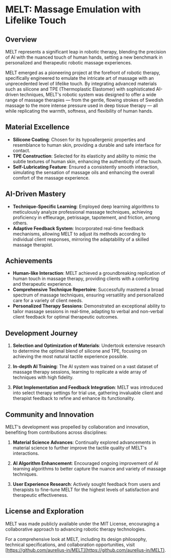 # MELT: Massage Emulation with Lifelike Touch

## Overview
MELT represents a significant leap in robotic therapy, blending the precision of AI with the nuanced touch of human hands, setting a new benchmark in personalized and therapeutic robotic massage experiences.

MELT emerged as a pioneering project at the forefront of robotic therapy, specifically engineered to emulate the intricate art of massage with an unprecedented level of lifelike touch. By integrating advanced materials such as silicone and TPE (Thermoplastic Elastomer) with sophisticated AI-driven techniques, MELT's robotic system was designed to offer a wide range of massage therapies — from the gentle, flowing strokes of Swedish massage to the more intense pressure used in deep tissue therapy — all while replicating the warmth, softness, and flexibility of human hands.

## Material Excellence
- **Silicone Coating**: Chosen for its hypoallergenic properties and resemblance to human skin, providing a durable and safe interface for contact.
- **TPE Construction**: Selected for its elasticity and ability to mimic the subtle textures of human skin, enhancing the authenticity of the touch.
- **Self-Lubricating Feature**: Ensured a consistently smooth interaction, simulating the sensation of massage oils and enhancing the overall comfort of the massage experience.

## AI-Driven Mastery
- **Technique-Specific Learning**: Employed deep learning algorithms to meticulously analyze professional massage techniques, achieving proficiency in effleurage, petrissage, tapotement, and friction, among others.
- **Adaptive Feedback System**: Incorporated real-time feedback mechanisms, allowing MELT to adjust its methods according to individual client responses, mirroring the adaptability of a skilled massage therapist.

## Achievements
- **Human-like Interaction**: MELT achieved a groundbreaking replication of human touch in massage therapy, providing clients with a comforting and therapeutic experience.
- **Comprehensive Technique Repertoire**: Successfully mastered a broad spectrum of massage techniques, ensuring versatility and personalized care for a variety of client needs.
- **Personalized Therapy Sessions**: Demonstrated an exceptional ability to tailor massage sessions in real-time, adapting to verbal and non-verbal client feedback for optimal therapeutic outcomes.

## Development Journey
1. **Selection and Optimization of Materials**: Undertook extensive research to determine the optimal blend of silicone and TPE, focusing on achieving the most natural tactile experience possible.
   
2. **In-depth AI Training**: The AI system was trained on a vast dataset of massage therapy sessions, learning to replicate a wide array of techniques with high fidelity.

3. **Pilot Implementation and Feedback Integration**: MELT was introduced into select therapy settings for trial use, gathering invaluable client and therapist feedback to refine and enhance its functionality.

## Community and Innovation
MELT's development was propelled by collaboration and innovation, benefiting from contributions across disciplines:

1. **Material Science Advances**: Continually explored advancements in material science to further improve the tactile quality of MELT's interactions.
   
2. **AI Algorithm Enhancement**: Encouraged ongoing improvement of AI learning algorithms to better capture the nuance and variety of massage techniques.

3. **User Experience Research**: Actively sought feedback from users and therapists to fine-tune MELT for the highest levels of satisfaction and therapeutic effectiveness.

## License and Exploration

MELT was made publicly available under the MIT License, encouraging a collaborative approach to advancing robotic therapy technologies.

For a comprehensive look at MELT, including its design philosophy, technical specifications, and collaboration opportunities, visit [https://github.com/aurelius-in/MELT](https://github.com/aurelius-in/MELT).

